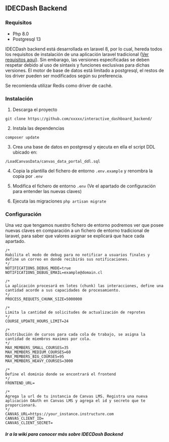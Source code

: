 ## IDECDash Backend

### Requisitos
- Php 8.0
- Postgresql 13

IDECDash backend está desarrollada en laravel 8, por lo cual, hereda todos los requisitos de instalación de una aplicación laravel tradicional ([Ver requisitos aquí](https://laravel.com/docs/8.x/deployment#server-requirements "Requisitos de laravel")). Sin embarago, las versiones especificadas se deben respetar debido al uso de sintaxis y funciones exclusivas para dichas versiones. 
El motor de base de datos está limitado a postgresql, el restos de los driver pueden ser modificados según su preferencia. 

Se recomienda utilizar Redis como driver de caché.


### Instalación

1) Descarga el proyecto

`git clone https://github.com/xxxxx/interactive_dashboard_backend/`

2) Instala las dependencias

`composer update`

3) Crea una base de datos en postgresql y ejecuta en ella el script DDL ubicado en:

`/LoadCanvasData/canvas_data_portal_ddl.sql`

4) Copia la plantilla del fichero de entorno `.env.example` y renombra la copia por `.env`

5) Modifica el fichero de entorno `.env` (Ve el apartado de configuración para entender las nuevas claves)

6) Ejecuta las migraciones
`php artisan migrate`

### Configuración
Una vez que tengamos nuestro fichero de entorno podremos ver que posee nuevas claves en comparación a un fichero de entorno tradicional de laravel, para saber que valores asignar se explicará que hace cada apartado.

 
````
/*
Habilita el modo de debug para no notificar a usuarios finales y define un correo en donde recibirás sus notificaciones.
*/
NOTIFICATIONS_DEBUG_MODE=true 
NOTIFICATIONS_DEBUG_EMAIL=example@domain.cl

/*
La aplicación procesará en lotes (chunk) las interacciones, define una cantidad acorde a sus capacidades de procesamiento.
*/
PROCESS_REQUETS_CHUNK_SIZE=5000000

/*
Limita la cantidad de solicitudes de actualización de reprotes
*/
COURSE_UPDATE_HOURS_LIMIT=24

/*
Distribución de cursos para cada cola de trabajo, se asigna la cantidad de miembros maximos por cola.
*/
MAX_MEMBERS_SMALL_COURSES=35
MAX_MEMBERS_MEDIUM_COURSES=60
MAX_MEMBERS_BIG_COURSES=95
MAX_MEMBERS_HEAVY_COURSES=3000

/*
Define el dominio donde se encontrará el frontend
*/
FRONTEND_URL=

/*
Agrega la url de tu instancia de Canvas LMS. Registra una nueva aplicación OAuth en Canvas LMS y agrega el id y secreto que te proporcionará.
*/
CANVAS_URL=https://your_instance.instructure.com
CANVAS_CLIENT_ID=
CANVAS_CLIENT_SECRET=
````

##### Ir a la wiki para conocer más sobre IDECDash Backend
